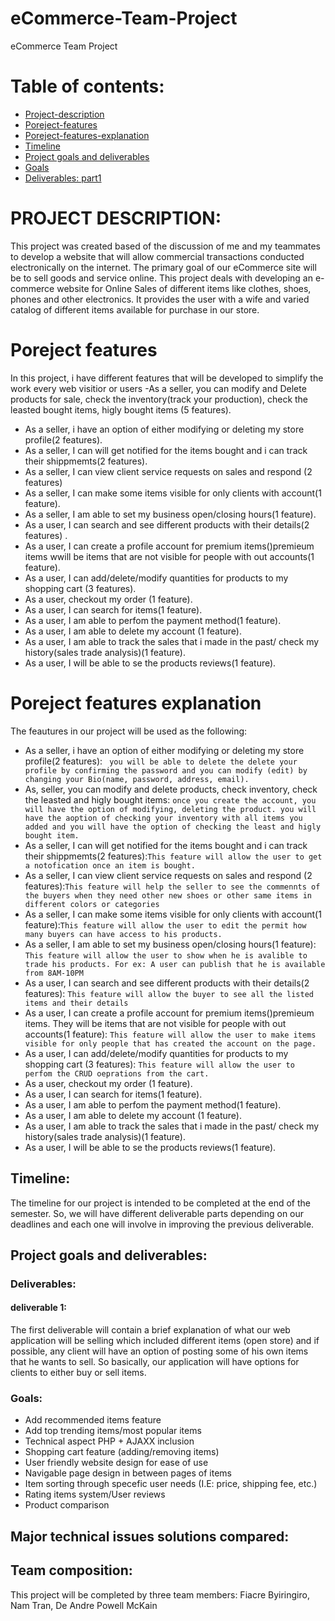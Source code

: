 # eCommerce-Team-Project
eCommerce Team Project


# Table of contents:
- [Project-description](#PROJECT-DESCRIPTION)
- [Poreject-features](#Poreject-features)
- [Poreject-features-explanation](#Poreject-features-explanation)
- [Timeline](#Timeline)
- [Project goals and deliverables](#Project-goals-and-deliverables)
- [Goals](#Goals)
- [Deliverables: part1](#deliverables)
# PROJECT DESCRIPTION:
This project was created based of the discussion of me and my teammates to develop a website that will allow commercial transactions conducted electronically on the internet. The primary goal of our eCommerce site will be to sell goods and service online. This project deals with developing an e-commerce website for Online Sales of different items like clothes, shoes, phones and other electronics. It provides the user with a wife and varied catalog of different items available for purchase in our store.

# Poreject features
In this project, i have different features that will be developed to simplify the work every web visitior or users
 -As a seller, you can modify and Delete products for sale, check the inventory(track your production), check the leasted bought items, higly bought items (5 features).
 - As a seller, i have an option of either modifying or deleting my store profile(2 features). 
 - As a seller, I can will get notified for the items bought and i can track their shippmemts(2 features).
 - As a seller, I can view client service requests on sales and respond (2 features)
 - As a seller, I can make some items visible for only clients with account(1 feature).
 - As a seller, I am able to set my business open/closing hours(1 feature).
 - As a user, I can search and see different products with their details(2 features)  .
 - As a user, I can create a profile account for premium items()premieum items wwill be items that are not visible for people with out accounts(1 feature).
 - As a user, I can add/delete/modify quantities for products to my shopping cart (3 features).
 - As a user, checkout my order (1 feature).
 - As a user, I can search for items(1 feature).
 - As a user, I am able to perfom the payment method(1 feature). 
 - As a user, I am able to delete my account (1 feature).
 - As a user, I am able to track the sales that i made in the past/ check my history(sales trade analysis)(1 feature).
 - As a user, I will be able to se the products reviews(1 feature).
 
 # Poreject features explanation
The feautures in our project will be used as the following: 
 
 - As a seller, i have an option of either modifying or deleting my store profile(2 features): ` you will be able to delete the delete your profile by confirming the password and you can modify (edit) by changing your Bio(name, password, address, email).`
 - As, seller, you can modify and delete products, check inventory, check the leasted and higly bought items: `once you create the account, you will have the option of modifying, deleting the product. you will have the aoption of checking your inventory with all items you added and you will have the option of checking the least and higly bought item.`
 - As a seller, I can will get notified for the items bought and i can track their shippmemts(2 features):`This feature will allow the user to get a notofication once an item is bought.`
 - As a seller, I can view client service requests on sales and respond (2 features):`This feature will help the seller to see the commennts of the buyers when they need other new shoes or other same items in different colors or categories`
 - As a seller, I can make some items visible for only clients with account(1 feature):`This feature will allow the user to edit the permit how many buyers can have access to his products.`
 - As a seller, I am able to set my business open/closing hours(1 feature): `This feature will allow the user to show when he is avalible to trade his products. For ex: A user can publish that he is available from 8AM-10PM`
 - As a user, I can search and see different products with their details(2 features): `This feature will allow the buyer to see all the listed items and their details`
 - As a user, I can create a profile account for premium items()premieum items. They will be items that are not visible for people with out accounts(1 feature): `This feature will allow the user to make items visible for only people that has created the account on the page.`
 - As a user, I can add/delete/modify quantities for products to my shopping cart (3 features): `This feature will allow the user to perfom the CRUD oeprations from the cart.`
 - As a user, checkout my order (1 feature).
 - As a user, I can search for items(1 feature).
 - As a user, I am able to perfom the payment method(1 feature). 
 - As a user, I am able to delete my account (1 feature).
 - As a user, I am able to track the sales that i made in the past/ check my history(sales trade analysis)(1 feature).
 - As a user, I will be able to se the products reviews(1 feature).

## Timeline: 

The timeline for our project is intended to be completed at the end of the semester. So, we will have different deliverable parts depending on our deadlines and each one will involve in improving the previous deliverable.

## Project goals and deliverables:
### Deliverables:
#### deliverable 1:
The first deliverable will contain a brief explanation of what our web application will be selling which included different items (open store) and if possible, any client will have an option of posting some of his own items that he wants to sell. So basically, our application will have options for clients to either buy or sell items. 

### Goals: 
- Add recommended items feature 
- Add top trending items/most popular items
- Technical aspect PHP + AJAXX inclusion
- Shopping cart feature (adding/removing items)
- User friendly website design for ease of use
- Navigable page design in between pages of items
- Item sorting through specefic user needs (I.E: price, shipping fee, etc.)
- Rating items system/User reviews
- Product comparison
## Major technical issues solutions compared:
 

## Team composition: 

This project will be completed by three team members: Fiacre Byiringiro, Nam Tran, De Andre Powell McKain
